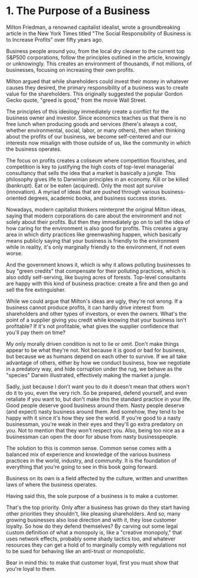 # 1. The Purpose of a Business

Milton Friedman, a renowned capitalist idealist, wrote a groundbreaking article in the New York Times titled "The Social Responsibility of Business is to Increase Profits" over fifty years ago.

Business people around you, from the local dry cleaner to the current top S&P500 corporations, follow the principles outlined in the article, knowingly or unknowingly. This creates an environment of thousands, if not millions, of businesses, focusing on increasing their own profits.

Milton argued that while shareholders could invest their money in whatever causes they desired, the primary responsibility of a business was to create value for the shareholders. This originally suggested the popular Gordon Gecko quote, "greed is good," from the movie Wall Street.

The principles of this ideology immediately create a conflict for the business owner and investor. Since economics teaches us that there is no free lunch when producing goods and services (there's always a cost, whether environmental, social, labor, or many others), then when thinking about the profits of our business, we become self-centered and our interests now misalign with those outside of us, like the community in which the business operates.

The focus on profits creates a coliseum where competition flourishes, and competition is key to justifying the high costs of top-level managerial consultancy that sells the idea that a market is basically a jungle. This philosophy gives life to Darwinian principles in an economy. Kill or be killed (bankrupt). Eat or be eaten (acquired). Only the most apt survive (innovation). A myriad of ideas that are pushed through various business-oriented degrees, academic books, and business success stories.

Nowadays, modern capitalist thinkers reinterpret the original Milton ideas, saying that modern corporations do care about the environment and not solely about their profits. But then they immediately go on to sell the idea of how caring for the environment is also good for profits. This creates a gray area in which dirty practices like greenwashing happen, which basically means publicly saying that your business is friendly to the environment while in reality, it's only marginally friendly to the environment, if not even worse.

And the government knows it, which is why it allows polluting businesses to buy "green credits" that compensate for their polluting practices, which is also oddly self-serving, like buying acres of forests. Top-level consultants are happy with this kind of business practice: create a fire and then go and sell the fire extinguisher.

While we could argue that Milton's ideas are ugly, they're not wrong. If a business cannot produce profits, it can hardly drive interest from shareholders and other types of investors, or even the owners. What's the point of a supplier giving you credit while knowing that your business isn't profitable? If it's not profitable, what gives the supplier confidence that you'll pay them on time?

My only morally driven condition is not to lie or omit. Don't make things appear to be what they're not. Not because it is good or bad for business, but because we as humans depend on each other to survive. If we all take advantage of others, either by how we conduct business, how we negotiate in a predatory way, and hide corruption under the rug, we behave as the "species" Darwin illustrated, effectively making the market a jungle.

Sadly, just because I don't want you to do it doesn't mean that others won't do it to you, even the very rich. So be prepared, defend yourself, and even retaliate if you want to, but don't make this the standard practice in your life. Good people deserve good business around them. Nasty people deserve (and expect) nasty business around them. And somehow, they tend to be happy with it since it's how they see the world. If you're good to a nasty businessman, you're weak in their eyes and they'll go extra predatory on you. Not to mention that they won't respect you. Also, being too nice as a businessman can open the door for abuse from nasty businesspeople.

The solution to this is common sense. Common sense comes with a balanced mix of experience and knowledge of the various business practices in the world, industry, and community. It is the foundation of everything that you're going to see in this book going forward.

Business on its own is a field affected by the culture, written and unwritten laws of where the business operates.

Having said this, the sole purpose of a business is to make a customer.

That's the top priority. Only after a business has grown do they start having other priorities they shouldn't, like pleasing shareholders. And so, many growing businesses also lose direction and with it, they lose customer loyalty. So how do they defend themselves? By carving out some legal custom definition of what a monopoly is, like a "creative monopoly," that uses network effects, probably some shady tactics too, and whatever resources they can get a hold of to marginally comply with regulations not to be sued for behaving like an anti-trust or monopolistic.

Bear in mind this: to make that customer loyal, first you must show that you're loyal to them.
